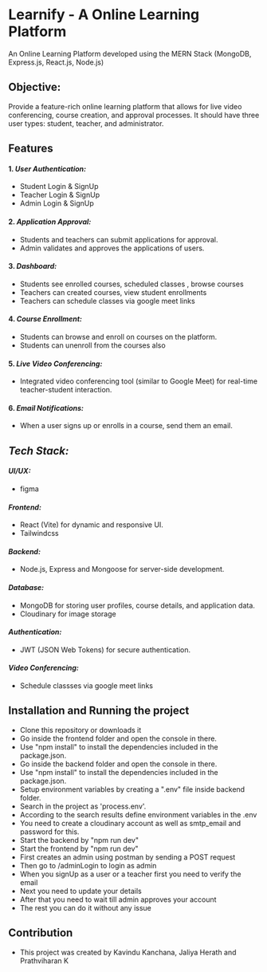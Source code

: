 
# Learnify - A Online Learning Platform

An Online Learning Platform developed using the MERN Stack (MongoDB, Express.js, React.js, Node.js)

## Objective:

Provide a feature-rich online learning platform that allows for live video conferencing, course creation, and approval processes. It should have three user types: student, teacher, and administrator.

## Features

#### 1. *User Authentication:*
   - Student Login & SignUp
   - Teacher Login & SignUp
   - Admin Login & SignUp

#### 2. *Application Approval:*
   - Students and teachers can submit applications for approval.
   - Admin validates and approves the applications of users.

#### 3. *Dashboard:*
   - Students see enrolled courses, scheduled classes , browse courses
   - Teachers can created courses,  view student enrollments
   - Teachers can schedule classes via google meet links

#### 4. *Course Enrollment:*
   - Students can browse and enroll on courses on the platform.
   - Students can unenroll from the courses also

#### 5. *Live Video Conferencing:*
   - Integrated video conferencing tool (similar to Google Meet) for real-time teacher-student interaction.

#### 6. *Email Notifications:*
   - When a user signs up or enrolls in a course, send them an email.


## *Tech Stack:*

#### *UI/UX:*
  - figma

#### *Frontend:*
  - React (Vite) for dynamic and responsive UI.
  - Tailwindcss

#### *Backend:*
  - Node.js, Express and Mongoose for server-side development.

#### *Database:*
  - MongoDB for storing user profiles, course details, and application data.
  - Cloudinary for image storage

#### *Authentication:*
  - JWT (JSON Web Tokens) for secure authentication.

#### *Video Conferencing:*
  - Schedule classses via google meet links

## Installation and Running the project

- Clone this repository or downloads it
- Go inside the frontend folder and open the console in there.
- Use "npm install" to install the dependencies included in the package.json.
- Go inside the backend folder and open the console in there.
- Use "npm install" to install the dependencies included in the package.json.
- Setup environment variables by creating a ".env" file inside backend folder.
- Search in the project as 'process.env'.
- According to the search results define environment variables in the .env
- You need to create a cloudinary account as well as smtp_email and password for this.
- Start the backend by "npm run dev"
- Start the frontend by "npm run dev"
- First creates an admin using postman by sending a POST request
- Then go to /adminLogin to login as admin
- When you signUp as a user or a teacher first you need to verify the email
- Next you need to update your details
- After that you need to wait till admin approves your account
- The rest you can do it without any issue

## Contribution

- This project was created by Kavindu Kanchana, Jaliya Herath and Prathviharan K